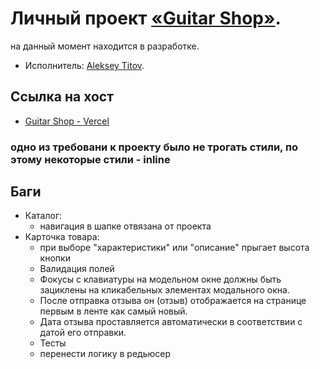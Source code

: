 # Личный проект [«Guitar Shop»](https://guitar-shop-titov.vercel.app/).
на данный момент находится в разработке.

* Исполнитель: [Aleksey Titov](https://up.htmlacademy.ru/react/8/user/1679727).

## Ссылка на хост
- [Guitar Shop - Vercel](https://guitar-shop-titov.vercel.app)

### одно из требовани к проекту было не трогать стили, по этому некоторые стили - inline

## Баги
- Каталог:
  - навигация в шапке отвязана от проекта
- Карточка товара:
  - при выборе "характеристики" или "описание" прыгает высота кнопки
  - Валидация полей
  - Фокусы с клавиатуры на модельном окне должны быть зациклены на кликабельных элементах модального окна. 
  - После отправка отзыва он (отзыв) отображается на странице первым в ленте как самый новый.
  - Дата отзыва проставляется автоматически в соответствии с датой его отправки.
  - Тесты
  - перенести логику в редьюсер
